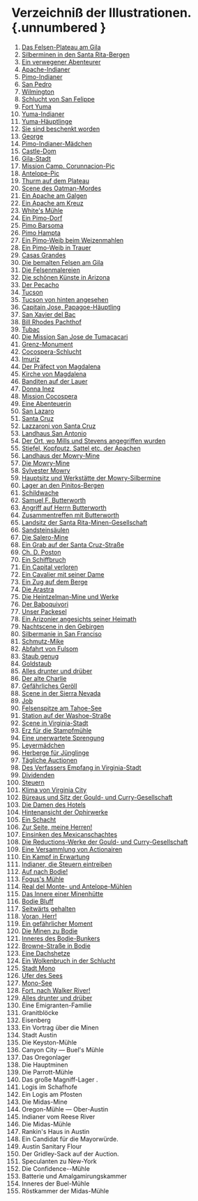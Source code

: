 # Verzeichniß der Illustrationen. {.unnumbered }

1. [Das Felsen-Plateau am Gila](ch004.xhtml#b004)
2. [Silberminen in den Santa Rita-Bergen](ch004.xhtml#b008)
3. [Ein verwegener Abenteurer](ch004.xhtml#b009)
4. [Apache-Indianer](ch004.xhtml#b014)
5. [Pimo-Indianer](ch005.xhtml#b019)
6. [San Pedro](ch005.xhtml#b021)
7. [Wilmington](ch005.xhtml#b023)
8. [Schlucht von San Felippe](ch005.xhtml#b030)
9. [Fort Yuma](ch003.xhtml#b000)
10. [Yuma-Indianer](ch007.xhtml#b046)
11. [Yuma-Häuptlinge](ch007.xhtml#b048)
12. [Sie sind beschenkt worden](ch007.xhtml#b049)
13. [George](ch007.xhtml#b050)
14. [Pimo-Indianer-Mädchen](ch008.xhtml#b052)
15. [Castle-Dom](ch008.xhtml#b056)
16. [Gila-Stadt](ch009.xhtml#b061)
17. [Mission Camp. Corunnacion-Pic](ch009.xhtml#b062)
18. [Antelope-Pic](ch009.xhtml#b064)
19. [Thurm auf dem Plateau](ch010.xhtml#b070)
20. [Scene des Oatman-Mordes](ch010.xhtml#b074)
21. [Ein Apache am Galgen](ch011.xhtml#b082)
22. [Ein Apache am Kreuz](ch011.xhtml#b085)
23. [White's Mühle](ch012.xhtml#b088)
24. [Ein Pimo-Dorf](ch012.xhtml#b089)
25. [Pimo Barsoma](ch012.xhtml#b090)
26. [Pimo Hampta](ch012.xhtml#b091)
27. [Ein Pimo-Weib beim Weizenmahlen](ch012.xhtml#b092)
28. [Ein Pimo-Weib in Trauer](ch012.xhtml#b093)
29. [Casas Grandes](ch013.xhtml#b095)
30. [Die bemalten Felsen am Gila](ch013.xhtml#b098)
31. [Die Felsenmalereien](ch013.xhtml#b100)
32. [Die schönen Künste in Arizona](ch014.xhtml#b106)
33. [Der Pecacho](ch014.xhtml#b109)
34. [Tucson](ch015.xhtml#b112)
35. [Tucson von hinten angesehen](ch015.xhtml#b117)
36. [Capitain Jose, Papagoe-Häuptling](ch016.xhtml#b120)
37. [San Xavier del Bac](ch016.xhtml#b121)
38. [Bill Rhodes Pachthof](ch016.xhtml#b122)
39. [Tubac](ch016.xhtml#b125)
40. [Die Mission San Jose de Tumacacari](ch017.xhtml#b129)
41. [Grenz-Monument](ch017.xhtml#b134)
42. [Cocospera-Schlucht](ch018.xhtml#b137)
43. [Imuriz](ch018.xhtml#b141)
44. [Der Präfect von Magdalena](ch019.xhtml#b145)
45. [Kirche von Magdalena](ch019.xhtml#b147)
46. [Banditen auf der Lauer](ch019.xhtml#b149)
47. [Donna Inez](ch020.xhtml#b152)
48. [Mission Cocospera](ch021.xhtml#b155)
49. [Eine Abenteuerin](ch021.xhtml#b157)
50. [San Lazaro](ch021.xhtml#b162)
51. [Santa Cruz](ch022.xhtml#b163)
52. [Lazzaroni von Santa Cruz](ch022.xhtml#b166)
53. [Landhaus San Antonio](ch023.xhtml#b170)
54. [Der Ort, wo Mills und Stevens angegriffen wurden](ch023.xhtml#b172)
55. [Stiefel, Kopfputz, Sattel etc. der Apachen](ch023.xhtml#b173)
56. [Landhaus der Mowry-Mine](ch024.xhtml#b177)
57. [Die Mowry-Mine](ch024.xhtml#b179)
58. [Sylvester Mowry](ch024.xhtml#b181)
59. [Hauptsitz und Werkstätte der Mowry-Silbermine](ch024.xhtml#b182)
60. [Lager an den Pinitos-Bergen](ch025.xhtml#b185)
61. [Schildwache](ch025.xhtml#b186)
62. [Samuel F. Butterworth](ch025.xhtml#b188)
63. [Angriff auf Herrn Butterworth](ch025.xhtml#b189)
64. [Zusammentreffen mit Butterworth](ch025.xhtml#b192)
65. [Landsitz der Santa Rita-Minen-Gesellschaft](ch026.xhtml#b197)
66. [Sandsteinsäulen](ch026.xhtml#b199)
67. [Die Salero-Mine](ch026.xhtml#b200)
68. [Ein Grab auf der Santa Cruz-Straße](ch026.xhtml#b201)
69. [Ch. D. Poston](ch027.xhtml#b205)
70. [Ein Schiffbruch](ch027.xhtml#b206)
71. [Ein Capital verloren](ch027.xhtml#b207)
72. [Ein Cavalier mit seiner Dame](ch027.xhtml#b209)
73. [Ein Zug auf dem Berge](ch027.xhtml#b219)
74. [Die Arastra](ch027.xhtml#b221)
75. [Die Heintzelman-Mine und Werke](ch029.xhtml#b233)
76. [Der Baboquivori](ch031.xhtml#b248)
77. [Unser Packesel](ch032.xhtml#b252)
78. [Ein Arizonier angesichts seiner Heimath](ch032.xhtml#b253)
79. [Nachtscene in den Gebirgen](ch033.xhtml#b261)
80. [Silbermanie in San Franciso](ch033.xhtml#b262)
81. [Schmutz-Mike](ch033.xhtml#b264)
82. [Abfahrt von Fulsom](ch034.xhtml#b269)
83. [Staub genug](ch034.xhtml#b274)
84. [Goldstaub](ch034.xhtml#b275)
85. [Alles drunter und drüber](ch034.xhtml#b281)
86. [Der alte Charlie](ch034.xhtml#b286)
87. [Gefährliches Geröll](ch034.xhtml#b291)
88. [Scene in der Sierra Nevada](ch035.xhtml#b295)
89. [Job](ch035.xhtml#b298)
90. [Felsenspitze am Tahoe-See](ch035.xhtml#b300)
91. [Station auf der Washoe-Straße](ch035.xhtml#b302)
92. [Scene in Virginia-Stadt](ch036.xhtml#b305)
93. [Erz für die Stampfmühle](ch036.xhtml#b307)
94. [Eine unerwartete Sprengung](ch036.xhtml#b309)
95. [Leyermädchen](ch036.xhtml#b310)
96. [Herberge für Jünglinge](ch036.xhtml#b312)
97. [Tägliche Auctionen](ch036.xhtml#b313)
98. [Des Verfassers Empfang in Virginia-Stadt](ch036.xhtml#b315)
99. [Dividenden](ch036.xhtml#b317)
100. [Steuern](ch036.xhtml#b318)
101. [Klima von Virginia City](ch037.xhtml#b321)
102. [Büreaus und Sitz der Gould- und Curry-Gesellschaft](ch037.xhtml#b324)
103. [Die Damen des Hotels](ch037.xhtml#b326)
104. [Hintenansicht der Ophirwerke](ch038.xhtml#b332)
105. [Ein Schacht](ch038.xhtml#b333)
106. [Zur Seite, meine Herren!](ch038.xhtml#b336)
107. [Einsinken des Mexicanschachtes](ch038.xhtml#b338)
108. [Die Reductions-Werke der Gould- und Curry-Gesellschaft](ch038.xhtml#b340)
109. [Eine Versammlung von Actionairen](ch039.xhtml#b344)
110. [Ein Kampf in Erwartung](ch039.xhtml#b345)
111. [Indianer, die Steuern eintreiben](ch040.xhtml#b348)
112. [Auf nach Bodie!](ch041.xhtml#b353)
113. [Fogus's Mühle](ch041.xhtml#b355)
114. [Real del Monte- und Antelope-Mühlen](ch041.xhtml#b358)
115. [Das Innere einer Minenhütte](ch041.xhtml#b359)
116. [Bodie Bluff](ch041.xhtml#b361)
117. [Seitwärts gehalten](ch042.xhtml#b367)
118. [Voran, Herr!](ch042.xhtml#b369)
119. [Ein gefährlicher Moment](ch042.xhtml#b372)
120. [Die Minen zu Bodie](ch042.xhtml#b374)
121. [Inneres des Bodie-Bunkers](ch042.xhtml#b375)
122. [Browne-Straße in Bodie](ch042.xhtml#b376)
123. [Eine Dachshetze](ch043.xhtml#b379)
124. [Ein Wolkenbruch in der Schlucht](ch044.xhtml#b384)
125. [Stadt Mono](ch045.xhtml#b389)
126. [Ufer des Sees](ch045.xhtml#b392)
127. [Mono-See](ch045.xhtml#b394)
128. [Fort, nach Walker River!](ch046.xhtml#b403)
129. [Alles drunter und drüber](ch046.xhtml#b408)
130. Eine Emigranten-Familie
131. Granitblöcke
182. Eisenberg
133. Ein Vortrag über die Minen
134. Stadt Austin
135. Die Keyston-Mühle
136. Canyon City — Buel's Mühle
137. Das Oregonlager
138. Die Hauptminen
139. Die Parrott-Mühle
140. Das große Magniff-Lager .
141. Logis im Schafhofe
142. Ein Logis am Pfosten
143. Die Midas-Mine
144. Oregon-Mühle — Ober-Austin
145. Indianer vom Reese River
146. Die Midas-Mühle
147. Rankin's Haus in Austin
148. Ein Candidat für die Mayorwürde.
149. Austin Sanitary Flour
150. Der Gridley-Sack auf der Auction.
151. Speculanten zu New-York
152. Die Confidence--Mühle
153. Batterie und Amalgamirungskammer
154. Inneres der Buel-Mühle
155. Röstkammer der Midas-Mühle
